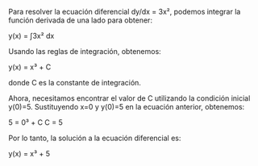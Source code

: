 Para resolver la ecuación diferencial dy/dx = 3x², podemos integrar la función derivada de una lado para obtener:

y(x) = ∫3x² dx

Usando las reglas de integración, obtenemos:

y(x) = x³ + C

donde C es la constante de integración.

Ahora, necesitamos encontrar el valor de C utilizando la condición inicial y(0)=5. Sustituyendo x=0 y y(0)=5 en la ecuación anterior, obtenemos:

5 = 0³ + C
C = 5

Por lo tanto, la solución a la ecuación diferencial es:

y(x) = x³ + 5

